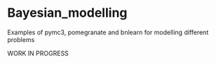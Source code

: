# Bayesian_modelling
Examples of pymc3, pomegranate and bnlearn for modelling different problems

WORK IN PROGRESS 
